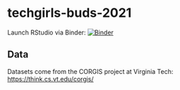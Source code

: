 # techgirls-buds-2021

Launch RStudio via Binder: [![Binder](https://mybinder.org/badge_logo.svg)](https://mybinder.org/v2/gh/chendaniely/techgirls-buds-2021/main?urlpath=rstudio)

## Data

Datasets come from the CORGIS project at Virginia Tech: https://think.cs.vt.edu/corgis/
